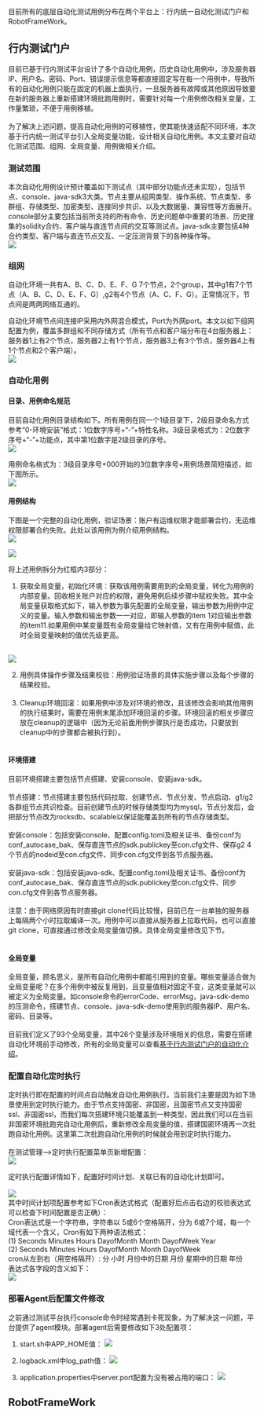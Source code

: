 目前所有的底层自动化测试用例分布在两个平台上：行内统一自动化测试门户和RobotFrameWork。<br/>

## 行内测试门户
目前已基于行内测试平台设计了多个自动化用例，历史自动化用例中，涉及服务器IP、用户名、密码、Port、错误提示信息等都直接固定写在每一个用例中，导致所有的自动化用例只能在固定的机器上面执行，一旦服务器有故障或其他原因导致要在新的服务器上重新搭建环境批跑用例时，需要针对每一个用例修改相关变量，工作量繁琐，不便于用例移植。<br/><br/>
为了解决上述问题，提高自动化用例的可移植性，使其能快速适配不同环境，本次基于行内统一测试平台引入全局变量功能，设计相关自动化用例。本文主要对自动化测试范围、组网、全局变量、用例做相关介绍。<br/>

### 测试范围
本次自动化用例设计预计覆盖如下测试点（其中部分功能点还未实现），包括节点、console、java-sdk3大类。节点主要从组网类型、操作系统、节点类型、多群组、存储类型、加密类型、连接同步共识、以及大数据量、兼容性等方面展开。console部分主要包括当前所支持的所有命令、历史问题单中重要的场景、历史搜集的solidity合约、客户端与直连节点间的交互等测试点。java-sdk主要包括4种合约类型、客户端与直连节点交互、一定压测背景下的各种操作等。<br/>
![](../images/others/autotestScope.png)<br/>

### 组网
自动化环境一共有A、B、C、D、E、F、G 7个节点，2个group，其中g1有7个节点（A、B、C、D、E、F、G）,g2有4个节点（A、C、F、G）。正常情况下，节点间是两两网络互通的。<br/>

自动化环境节点间连接IP采用内外网混合模式，Port为外网port。本文以如下组网配置为例，覆盖多群组和不同存储方式（所有节点和客户端分布在4台服务器上：服务器1上有2个节点，服务器2上有1个节点，服务器3上有3个节点，服务器4上有1个节点和2个客户端）。<br/>
![](../images/others/AutotestEnv.png)<br/>

### 自动化用例
#### 目录、用例命名规范
目前自动化用例目录结构如下。所有用例在同一个1级目录下，2级目录命名方式参考“0-环境安装”格式：1位数字序号+“-”+特性名称。3级目录格式为：2位数字序号+“-”+功能点，其中第1位数字是2级目录的序号。<br/>
![](../images/others/autoCaseDirectory.png)<br/>

用例命名格式为：3级目录序号+000开始的3位数字序号+用例场景简短描述，如下图所示。<br/>
![](../images/others/aotoCaseName.png)<br/>

#### 用例结构
下图是一个完整的自动化用例，验证场景：账户有运维权限才能部署合约，无运维权限部署合约失败。此处以该用例为例介绍用例结构。<br/>
![](../images/others/autoCaseStructure1.png)<br/>

![](../images/others/autoCaseStructure2.png)<br/>

将上述用例拆分为红框内3部分：<br/>
1. 获取全局变量，初始化环境：获取该用例需要用到的全局变量，转化为用例的内部变量。回收相关账户对应的权限，避免用例后续步骤中赋权失败。其中全局变量获取格式如下，输入参数为事先配置的全局变量，输出参数为用例中定义的变量。输入参数和输出参数一一对应，即输入参数的item 1对应输出参数的item11.如果用例中某变量既有全局变量给它映射值，又有在用例中赋值，此时全局变量映射的值优先级更高。<br/><br/>

![](../images/others/AutoCaseGlobalkey.png)<br/>

2. 用例具体操作步骤及结果校验：用例验证场景的具体实施步骤以及每个步骤的结果校验。<br/><br/>
3. Cleanup环境回滚：如果用例中涉及对环境的修改，且该修改会影响其他用例的执行结果时，需要在用例末尾添加环境回滚的步骤。环境回滚的相关步骤应放在cleanup的逻辑中（因为无论前面用例步骤执行是否成功，只要放到cleanup中的步骤都会被执行到）。<br/><br/>

#### 环境搭建
目前环境搭建主要包括节点搭建、安装console、安装java-sdk。<br/><br/>
节点搭建：节点搭建主要包括代码拉取、创建节点、节点分发、节点启动、g1/g2各群组节点共识检查。目前创建节点的时候存储类型均为mysql，节点分发后，会把部分节点改为rocksdb、scalable以保证能覆盖到所有的节点存储类型。<br/><br/>
安装console：包括安装console、配置config.toml及相关证书、备份conf为conf_autocase_bak、保存直连节点的sdk.publickey至con.cfg文件、保存g2 4个节点的nodeid至con.cfg文件、同步con.cfg文件到各节点服务器。<br/><br/>
安装java-sdk：包括安装java-sdk、配置config.toml及相关证书、备份conf为conf_autocase_bak、保存直连节点的sdk.publickey至con.cfg文件、同步con.cfg文件到各节点服务器。<br/><br/>
注意：由于网络原因有时直接git clone代码比较慢，目前已在一台单独的服务器上每隔两个小时拉取编译一次。用例中可以直接从服务器上拉取代码，也可以直接git clone，可直接通过修改全局变量值切换。具体全局变量修改见下节。<br/><br/>

#### 全局变量
全局变量，顾名思义，是所有自动化用例中都能引用到的变量。哪些变量适合做为全局变量呢？在多个用例中被反复用到，且变量值相对固定不变，这类变量就可以被定义为全局变量。如console命令的errorCode、errorMsg，java-sdk-demo的压测命令，搭建节点、console、java-sdk-demo使用到的服务器IP、用户名、密码、目录等。<br/><br/>
目前我们定义了93个全局变量，其中26个变量涉及环境相关的信息，需要在搭建自动化环境前手动修改，所有的全局变量可以查看[基于行内测试门户的自动化介绍](http://km.weoa.com/group/blockchainteam/article/18237)。
<br/>

### 配置自动化定时执行
定时执行即在配置的时间点自动触发自动化用例执行。当前我们主要是因为如下场景使用到定时执行能力。由于节点支持国密、非国密，且国密节点又支持国密ssl、非国密ssl，而我们每次搭建环境只能覆盖到一种类型，因此我们可以在当前非国密环境批跑完自动化用例后，重新修改全局变量的值，搭建国密环境再一次批跑自动化用例。这里第二次批跑自动化用例的时候就会用到定时执行能力。<br/><br/>
在测试管理—>定时执行配置菜单页新增配置：<br/>
![](../images/others/autoCaseConfigure1.png)<br/>

定时执行配置详情如下，配置好时间计划、关联已有的自动化计划即可。<br/><br/>
![](../images/others/autoCaseConfigure2.png)<br/>
其中时间计划项配置参考如下Cron表达式格式（配置好后点击右边的校验表达式可以检查下时间配置是否正确）：<br/>
Cron表达式是一个字符串，字符串以 5或6个空格隔开，分为 6或7个域，每一个域代表一个含义，Cron有如下两种语法格式：<br/>
(1) Seconds Minutes Hours DayofMonth Month DayofWeek Year<br/>
(2) Seconds Minutes Hours DayofMonth Month DayofWeek<br/>
cron从左到右（用空格隔开）: 分 小时 月份中的日期 月份 星期中的日期 年份<br/>
表达式各字段的含义如下：<br/>
![](../images/others/autoCaseConfigure3.png)<br/>
### 部署Agent后配置文件修改
之前通过测试平台执行console命令时经常遇到卡死现象，为了解决这一问题，平台提供了agent模块。部署agent后需要修改如下3处配置项：<br/>
1. start.sh中APP_HOME值：
![](../images/others/autoCaseAgent1.png)<br/>

2. logback.xml中log_path值：
![](../images/others/autoCaseAgent2.png)<br/>

3. application.properties中server.port配置为没有被占用的端口：
![](../images/others/autoCaseAgent3.png)<br/>

## RobotFrameWork
